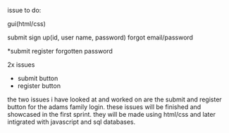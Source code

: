 issue to do:

gui(html/css)

submit
sign up(id, user name, password)
forgot email/password

*submit 
register
forgotten password

2x issues 
- submit button
- register button

the two issues i have looked at and worked on
are the submit and register button for the
adams family login. these issues will be
finished and showcased in the first sprint. 
they will be made using html/css and later
intigrated with javascript and sql databases. 